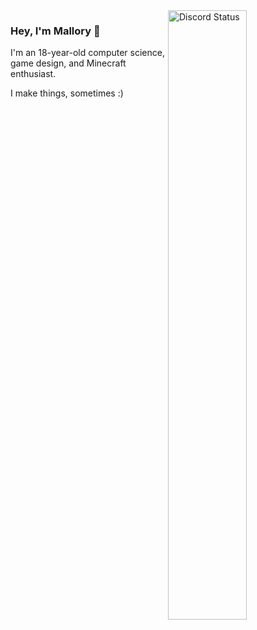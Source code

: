 <a href="https://discord.com/users/182292736790102017" target="_blank">
    <img width="50%" align="right" alt="Discord Status" src="https://lanyard.cnrad.dev/api/182292736790102017?bg=161B22&borderRadius=5px%205px%200%200&hideDiscrim=true&idleMessage=idling...">
</a>
<!-- <a href="https://wakatime.com/@iGalaxy" target="_blank">
    <img width="50%" align="right" alt="Weekly Stats" src="https://github-readme-stats.vercel.app/api/wakatime?username=iGalaxy&border_radius=0%200%205px%205px&theme=dark&bg_color=161B22&border_color=161B22&icon_color=58a6ff&show_icons=true&disable_animations=true&custom_title=Weekly%20Stats&layout=compact&langs_count=4">
</a> -->

### Hey, I'm Mallory 👋
I'm an 18-year-old computer science, game design, and Minecraft enthusiast.

I make things, sometimes :)
<!-- <a href="mailto://contact@igalaxy.dev"><img alt="email" align="center" src="https://img.shields.io/badge/-Email-0D1117?style=flat-square&logo=gmail&logoColor=white"></a> -->

<!-- **Frontend** \
<a href="#"><img alt="react" align="center" src="https://img.shields.io/badge/-React%20+%20Next.js-61DAFB?style=flat-square&logo=react&logoColor=black"></a>
<a href="#"><img alt="vercel" align="center" src="https://img.shields.io/badge/-Vercel-000000?style=flat-square&logo=vercel&logoColor=white"></a> \
<a href="#"><img alt="vue" align="center" src="https://img.shields.io/badge/-Vue.js-42B983?style=flat-square&logo=vue.js&logoColor=white"></a>

**Backend** \
<a href="#"><img alt="supabase" align="center" src="https://img.shields.io/badge/-Supabase-3ECE8E?style=flat-square&logo=supabase&logoColor=white"></a>
<a href="#"><img alt="postgresql" align="center" src="https://img.shields.io/badge/-PostgreSQL-336791?style=flat-square&logo=postgresql&logoColor=white"></a> \
<a href="#"><img alt="express" align="center" src="https://img.shields.io/badge/-Express-ffffff?style=flat-square&logo=express&logoColor=black"></a>
<a href="#"><img alt="mongodb" align="center" src="https://img.shields.io/badge/-MongoDB-13AA52?style=flat-square&logo=mongodb&logoColor=white"></a>

**Other Tech** \
<a href="#"><img alt="typescript" align="center" src="https://img.shields.io/badge/-TypeScript-007ACC?style=flat-square&logo=typescript&logoColor=white"></a>
<a href="#"><img alt="javascript" align="center" src="https://img.shields.io/badge/-JavaScript-edb200?style=flat-square&logo=javascript&logoColor=white"></a> \
<a href="#"><img alt="java" align="center" src="https://img.shields.io/badge/-Java-EC2025?style=flat-square&logo=java&logoColor=white"></a>
<a href="#"><img alt="node.js" align="center" src="https://img.shields.io/badge/-Node.js-026e00?style=flat-square&logo=node.js&logoColor=white"></a>
<a href="#"><img alt="deno" align="center" src="https://img.shields.io/badge/-Deno-000000?style=flat-square&logo=deno&logoColor=white"></a> -->
